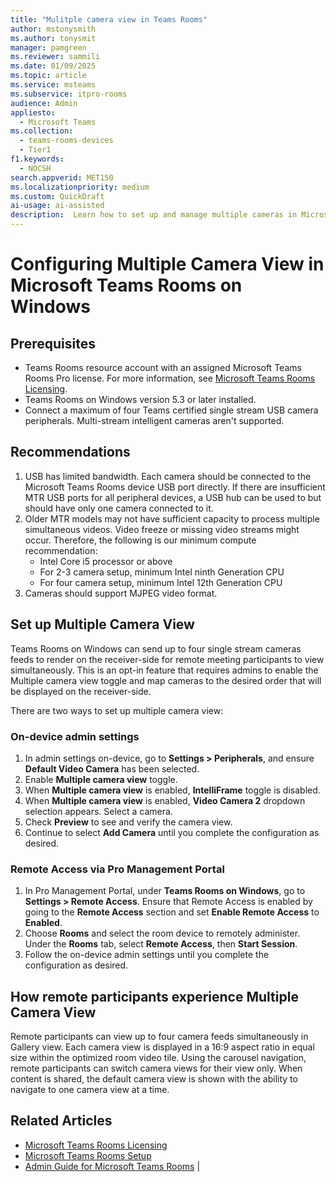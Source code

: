 ```yaml
---  
title: "Mulitple camera view in Teams Rooms"  
author: mstonysmith
ms.author: tonysmit  
manager: pamgreen
ms.reviewer: sammili 
ms.date: 01/09/2025  
ms.topic: article
ms.service: msteams
ms.subservice: itpro-rooms
audience: Admin
appliesto: 
  - Microsoft Teams
ms.collection: 
  - teams-rooms-devices
  - Tier1
f1.keywords: 
  - NOCSH
search.appverid: MET150
ms.localizationpriority: medium
ms.custom: QuickDraft  
ai-usage: ai-assisted  
description:  Learn how to set up and manage multiple cameras in Microsoft Teams Rooms on Windows to provide various angles and perspectives during meetings.
---  
```


# Configuring Multiple Camera View in Microsoft Teams Rooms on Windows

## Prerequisites

- Teams Rooms resource account with an assigned Microsoft Teams Rooms Pro license. For more information, see [Microsoft Teams Rooms Licensing](https://learn.microsoft.com/en-us/microsoftteams/rooms/rooms-licensing).
- Teams Rooms on Windows version 5.3 or later installed.
- Connect a maximum of four Teams certified single stream USB camera peripherals. Multi-stream intelligent cameras aren't supported.

## Recommendations

1. USB has limited bandwidth. Each camera should be connected to the Microsoft Teams Rooms device USB port directly. If there are insufficient MTR USB ports for all peripheral devices, a USB hub can be used to but should have only one camera connected to it.
2. Older MTR models may not have sufficient capacity to process multiple simultaneous videos. Video freeze or missing video streams might occur. Therefore, the following is our minimum compute recommendation:
    - Intel Core i5 processor or above
    - For 2-3 camera setup, minimum Intel ninth Generation CPU
    - For four camera setup, minimum Intel 12th Generation CPU
3. Cameras should support MJPEG video format.

## Set up Multiple Camera View

Teams Rooms on Windows can send up to four single stream cameras feeds to render on the receiver-side for remote meeting participants to view simultaneously. This is an opt-in feature that requires admins to enable the Multiple camera view toggle and map cameras to the desired order that will be displayed on the receiver-side. 

There are two ways to set up multiple camera view:

### On-device admin settings

1. In admin settings on-device, go to **Settings \> Peripherals**, and ensure **Default Video Camera** has been selected.
2. Enable **Multiple camera view** toggle.
3. When **Multiple camera view** is enabled, **IntelliFrame** toggle is disabled.
4. When **Multiple camera view** is enabled, **Video Camera 2** dropdown selection appears. Select a camera.
5. Check **Preview** to see and verify the camera view.
6. Continue to select **Add Camera** until you complete the configuration as desired.

### Remote Access via Pro Management Portal

1. In Pro Management Portal, under **Teams Rooms on Windows**, go to **Settings \> Remote Access**. Ensure that Remote Access is enabled by going to the **Remote Access** section and set **Enable Remote Access** to **Enabled**.
2. Choose **Rooms** and select the room device to remotely administer. Under the **Rooms** tab, select **Remote Access**, then **Start Session**.
3. Follow the on-device admin settings until you complete the configuration as desired.

## How remote participants experience Multiple Camera View

Remote participants can view up to four camera feeds simultaneously in Gallery view. Each camera view is displayed in a 16:9 aspect ratio in equal size within the optimized room video tile. Using the carousel navigation, remote participants can switch camera views for their view only. When content is shared, the default camera view is shown with the ability to navigate to one camera view at a time.

## Related Articles

- [Microsoft Teams Rooms Licensing](https://learn.microsoft.com/en-us/microsoftteams/rooms/rooms-licensing)
- [Microsoft Teams Rooms Setup](https://learn.microsoft.com/en-us/microsoftteams/rooms/rooms-setup)
- [Admin Guide for Microsoft Teams Rooms](https://learn.microsoft.com/en-us/microsoftteams/rooms/rooms-admin) |
